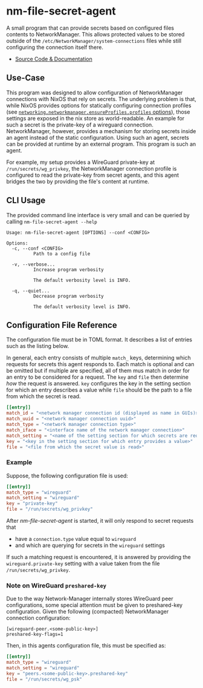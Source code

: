 # nm-file-secret-agent

A small program that can provide secrets based on configured files contents to NetworkManager.
This allows protected values to be stored outside of the `/etc/NetworkManager/system-connections` files while still configuring the connection itself there.

- [Source Code & Documentation](https://codeberg.org/lilly/nm-file-secret-agent)

## Use-Case

This program was designed to allow configuration of NetworkManager connections with NixOS that rely on secrets.
The underlying problem is that, while NixOS provides options for statically configuring connection profiles (see [`networking.networkmanager.ensureProfiles.profiles` options](https://search.nixos.org/options?channel=unstable&type=packages&query=networking.networkmanager.ensureProfiles.profiles)), those settings are exposed in the nix store as world-readable.
An example for such a secret is the private-key of a wireguard connection.
NetworkManager, however, provides a mechanism for storing secrets inside an agent instead of the static configuration.
Using such an agent, secrets can be provided at runtime by an external program.
This program is such an agent.

For example, my setup provides a WireGuard private-key at `/run/secrets/wg_privkey`, the NetworkManager connection profile is configured to read the private-key from secret agents, and this agent bridges the two by providing the file's content at runtime.

## CLI Usage

The provided command line interface is very small and can be queried by calling `nm-file-secret-agent --help`

```
Usage: nm-file-secret-agent [OPTIONS] --conf <CONFIG>

Options:
  -c, --conf <CONFIG>
          Path to a config file

  -v, --verbose...
          Increase program verbosity

          The default verbosity level is INFO.

  -q, --quiet...
          Decrease program verbosity

          The default verbosity level is INFO.
```


## Configuration File Reference

The configuration file must be in TOML format.
It describes a list of entries such as the listing below.

In general, each entry consists of multiple `match_` keys, determining which requests for secrets this agent responds to.
Each match is optional and can be omitted but if multiple are specified, all of them mus match in order for an entry to be considered for a request.
The `key` and `file` then determine *how* the request is answered.
`key` configures the key in the setting section for which an entry describes a value while `file` should be the path to a file from which the secret is read.

```toml
[[entry]]
match_id = "<network manager connection id (displayed as name in GUIs)>"
match_uuid = "<network manager connection uuid>"
match_type = "<network manager connection type>"
match_iface = "<interface name of the network manager connection>"
match_setting = "<name of the setting section for which secrets are requested>"
key = "<key in the setting section for which entry provides a value>"
file = "<file from which the secret value is read>"
```

### Example

Suppose, the following configuration file is used:

```toml
[[entry]]
match_type = "wireguard"
match_setting = "wireguard"
key = "private-key"
file = "/run/secrets/wg_privkey"
```

After *nm-file-secret-agent* is started, it will only respond to secret requests that
- have a `connection.type` value equal to `wireguard`
- and which are querying for secrets in the `wireguard` settings

If such a matching request is encountered, it is answered by providing the `wireguard.private-key` setting with a value taken from the file `/run/secrets/wg_privkey`.

### Note on WireGuard `preshared-key`

Due to the way Network-Manager internally stores WireGuard peer configurations, some special attention must be given to preshared-key configuration.
Given the following (compacted) NetworkManager connection configuration:

```
[wireguard-peer.<some-public-key>]
preshared-key-flags=1
```

Then, in this agents configuration file, this must be specified as:

```toml
[[entry]]
match_type = "wireguard"
match_setting = "wireguard"
key = "peers.<some-public-key>.preshared-key"
file = "/run/secrets/wg_psk"
```

